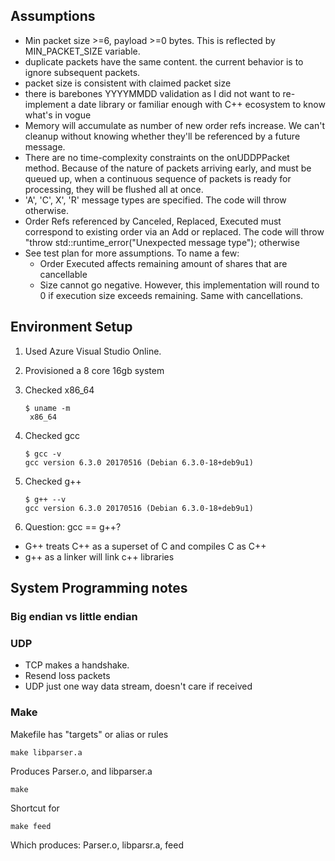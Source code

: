 ## Assumptions

- Min packet size >=6, payload >=0 bytes. This is 
  reflected by MIN_PACKET_SIZE variable.
- duplicate packets have the same content. the current behavior 
  is to ignore subsequent packets.
- packet size is consistent with claimed packet size
- there is barebones YYYYMMDD validation as I did not want to 
  re-implement a date library or familiar enough with C++
  ecosystem to know what's in vogue
- Memory will accumulate as number of new order refs increase.
  We can't cleanup without knowing whether they'll be referenced
  by a future message.
- There are no time-complexity constraints on the onUDDPPacket method.
  Because of the nature of packets arriving early, and must be 
  queued up, when a continuous sequence of packets is ready for 
  processing, they will be flushed all at once.
- 'A', 'C', X', 'R' message types are specified. The code will throw
  otherwise.
- Order Refs referenced by Canceled, Replaced, Executed must correspond
  to existing order via an Add or replaced. The code will throw 
  "throw std::runtime_error("Unexpected message type"); otherwise
- See test plan for more assumptions. To name a few:
    - Order Executed affects remaining amount of shares that are cancellable
    - Size cannot go negative. However, this implementation will round
      to 0 if execution size exceeds remaining. Same with cancellations.   

## Environment Setup

1. Used Azure Visual Studio Online.
2. Provisioned a 8 core 16gb system
3. Checked x86_64

   ```
   $ uname -m
    x86_64
   ``` 

4. Checked gcc

   ```
   $ gcc -v
   gcc version 6.3.0 20170516 (Debian 6.3.0-18+deb9u1) 
   ```

5. Checked g++
   
   ```
   $ g++ --v
   gcc version 6.3.0 20170516 (Debian 6.3.0-18+deb9u1) 
   ```

6. Question: gcc == g++?
  
  - G++ treats C++ as a superset of C and compiles C as C++
  - g++ as a linker will link c++ libraries


## System Programming notes

### Big endian vs little endian

### UDP

- TCP makes a handshake.
- Resend loss packets
- UDP just one way data stream, doesn't care if received

### Make

Makefile has "targets" or alias or rules

```
make libparser.a
```

Produces Parser.o, and libparser.a

```
make
```

Shortcut for 

```
make feed
```

Which produces: Parser.o, libparsr.a, feed